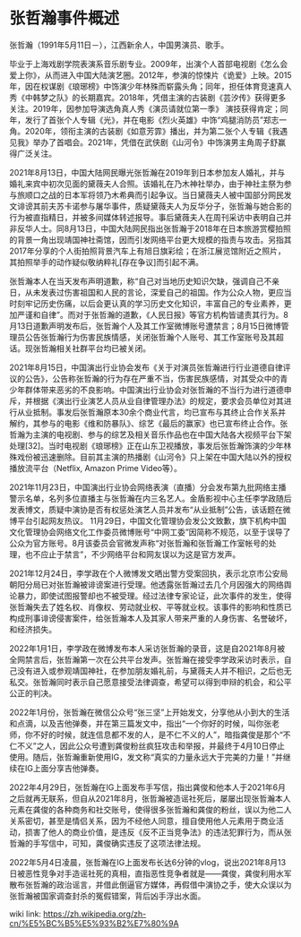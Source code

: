 # 张哲瀚事件概述
张哲瀚（1991年5月11日－），江西新余人，中国男演员、歌手。

毕业于上海戏剧学院表演系音乐剧专业。2009年，出演个人首部电视剧《怎么会爱上你》，从而进入中国大陆演艺圈。2012年，参演的惊悚片《诡爱》上映。2015年，因在权谋剧《琅琊榜》中饰演少年林殊而崭露头角；同年，担任体育竞速真人秀《中韩梦之队》的长期嘉宾。2018年，凭借主演的古装剧《芸汐传》获得更多关注。2019年，因参加导演选角真人秀《演员请就位第一季》 演技获得肯定；同年，发行了首张个人专辑《光》，并在电影《烈火英雄》中饰“鸡腿消防员”郑志一角。2020年，领衔主演的古装剧《如意芳霏》播出，并为第二张个人专辑《我遇见我》举办了首唱会。2021年，凭借在武侠剧《山河令》中饰演男主角周子舒赢得广泛关注。

2021年8月13日，中国大陆网民曝光张哲瀚在2019年到日本参加友人婚礼，并与婚礼来宾中初次见面的黛薇夫人合照。该婚礼在乃木神社举办，由于神社主祭为参与旅顺口之战的日本军将领乃木希典而引起争议。当日黛薇夫人被中国部分网民发文诽谤其前夫苏卡诺参与屠华事件，质疑黛薇夫人为反华分子，张哲瀚与她合影的行为被直指精日，并被多间媒体转述报导。事后黛薇夫人在周刊采访中表明自己并非反华人士。同8月13日，中国大陆网民指出张哲瀚于2018年在日本旅游赏樱拍照的背景一角出现靖国神社斋馆，因而引发网络平台更大规模的指责与攻击。另指其2017年分享的个人街拍照背景汽车上有旭日旗彩绘；在浙江展览馆附近之照片，其拍照举手的动作疑似敬纳粹礼[存在争议]而引起不满。

张哲瀚本人在当天发布声明道歉，称“自己对当地历史知识欠缺，强调自己不亲日，从未发表过伤害祖国和人民的言论，深爱自己的祖国。作为公众人物，更应当时刻牢记历史伤痛，以后会更认真的学习历史文化知识，丰富自己的专业素养，更加严谨和自律”。而对于张哲瀚的道歉，《人民日报》等官方机构皆谴责其行为。8月13日道歉声明发布后，张哲瀚个人及其工作室微博账号遭禁言；8月15日微博管理员公告张哲瀚行为伤害民族情感，关闭张哲瀚个人账号、其工作室账号及其超话。现张哲瀚相关社群平台均已被关闭。

2021年8月15日，中国演出行业协会发布《关于对演员张哲瀚进行行业道德自律评议的公告》，公告称张哲瀚的行为存在严重不当，伤害民族感情，对其受众中的青少年群体带来恶劣的不良影响。中国演出行业协会对张哲瀚的不当行为进行道德申斥，并根据《演出行业演艺人员从业自律管理办法》的规定，要求会员单位对其进行从业抵制。事发后张哲瀚原本30余个商业代言，均已宣布与其终止合作关系并解约，其参与的电影《维和防暴队》、综艺《最后的赢家》也已宣布终止合作。张哲瀚为主演的电视剧、参与的综艺及相关音乐作品也在中国大陆各大视频平台下架处理[32]。当时电视剧《琅琊榜》正在山东卫视播放，事发后张哲瀚饰演的少年林殊戏份被迅速删除。目前其主演的热播剧《山河令》只上架在中国大陆以外的授权播放流平台（Netflix, Amazon Prime Video等）。

2021年11月23日，中国演出行业协会网络表演（直播）分会发布第九批网络主播警示名单，名列多位直播主与张哲瀚在内三名艺人。金盾影视中心主任李学政随后发表博文，质疑中演协是否有权惩处演艺人员并发布“从业抵制”公告，该话题在微博平台引起网友热议。 11月29日，中国文化管理协会发公文致歉，旗下机构中国文化管理协会网络文化工作委员微博账号“中网工委”因简称不规范，以至于误导了公众为官方账号。8月该委员会官微发声称“对张哲瀚和张哲瀚工作室帐号的处理，也不应止于禁言”，不少网络平台和网友误以为这是官方发声。

2021年12月24日，李学政在个人微博发文晒出警方受案回执，表示北京市公安局朝阳分局已对张哲瀚被诽谤案进行受理。他透露张哲瀚过去几个月因强大的网络舆论暴力，即使试图报警却也不被受理。经过法律专家论证，此次事件的发生，使得张哲瀚失去了姓名权、肖像权、劳动就业权、平等就业权。该事件的影响和性质已构成刑事诽谤侵害案件，给张哲瀚本人及其家人带来严重的人身伤害、名誉破坏，和经济损失。

2022年1月1日，李学政在微博发布本人采访张哲瀚的录音，这是自2021年8月被全网禁言后，张哲瀚第一次在公共平台发声。张哲瀚在接受李学政采访时表示，自己没有进入或参观靖国神社，在参加朋友婚礼前，与黛薇夫人并不相识，之后也无私交。张哲瀚同时表示自己愿意接受法律调查，希望可以得到申辩的机会，和公平公正的判决。

2022年1月份，张哲瀚在微信公众号“张三坚”上开始发文，分享他从小到大的生活和点滴，以及吉他弹奏，并在第三篇发文中，指出“一个你好的时候，叫你张老师，你不好的时候，就连信息都不发的人，是不仁不义的人”，暗指龚俊是那个“不仁不义”之人，因此公众号遭到龚俊粉丝疯狂攻击和举报，并最终于4月10日停止使用。随后，张哲瀚重新使用IG，发文称“真实的力量永远大于完美的力量！”并继续在IG上面分享吉他弹奏。

2022年4月29日，张哲瀚在IG上面发布手写信，指出龚俊和他本人于2021年6月之后就再无联系，但自从2021年8月，张哲瀚被造谣社死后，屡屡出现张哲瀚本人元素在龚俊的各种商务和社交账号，使得很多张哲瀚和龚俊的粉丝，误以为他二人关系密切，甚至是情侣关系，因为不经他人同意，擅自使用他人元素用于商业活动，损害了他人的商业价值，是违反《反不正当竞争法》的违法犯罪行为，而从张哲瀚的手写信中，可知，龚俊确实违反了这项法律法规。

2022年5月4日凌晨，张哲瀚在IG上面发布长达6分钟的vlog，说出2021年8月13日被恶性竞争对手造谣社死的真相，直指恶性竞争者就是——龚俊，龚俊利用水军散布张哲瀚的政治谣言，并借此倒逼官方媒体，再假借中演协之手，使大众误以为张哲瀚被国家调查封杀的冤假错案，背后凶手浮出水面。

wiki link: https://zh.wikipedia.org/zh-cn/%E5%BC%B5%E5%93%B2%E7%80%9A
